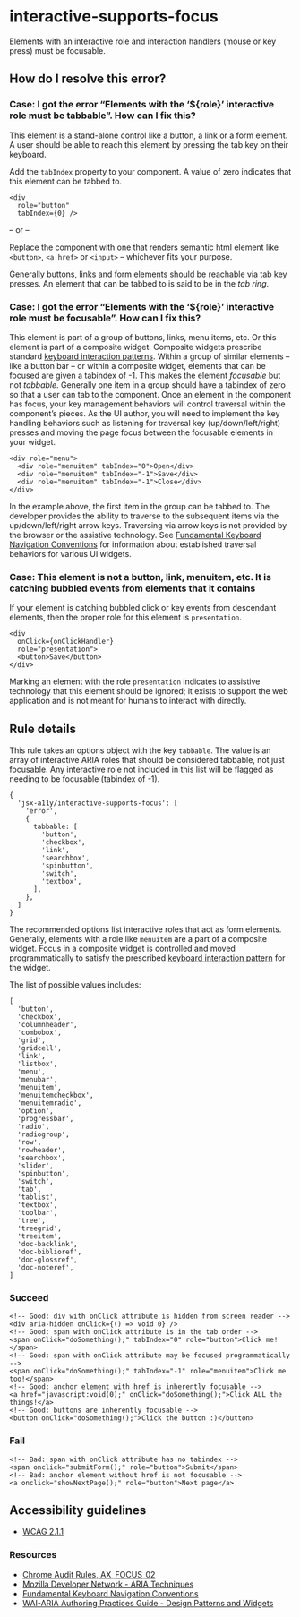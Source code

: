 interactive-supports-focus
==========================

Elements with an interactive role and interaction handlers (mouse or key press) must be focusable.

How do I resolve this error?
----------------------------

### Case: I got the error “Elements with the ‘${role}’ interactive role must be tabbable”. How can I fix this?

This element is a stand-alone control like a button, a link or a form element. A user should be able to reach this element by pressing the tab key on their keyboard.

Add the `tabIndex` property to your component. A value of zero indicates that this element can be tabbed to.

    <div
      role="button"
      tabIndex={0} />

– or –

Replace the component with one that renders semantic html element like `<button>`, `<a href>` or `<input>` – whichever fits your purpose.

Generally buttons, links and form elements should be reachable via tab key presses. An element that can be tabbed to is said to be in the *tab ring*.

### Case: I got the error “Elements with the ‘${role}’ interactive role must be focusable”. How can I fix this?

This element is part of a group of buttons, links, menu items, etc. Or this element is part of a composite widget. Composite widgets prescribe standard [keyboard interaction patterns](https://www.w3.org/TR/wai-aria-practices-1.1/#kbd_generalnav). Within a group of similar elements – like a button bar – or within a composite widget, elements that can be focused are given a tabindex of -1. This makes the element *focusable* but not *tabbable*. Generally one item in a group should have a tabindex of zero so that a user can tab to the component. Once an element in the component has focus, your key management behaviors will control traversal within the component’s pieces. As the UI author, you will need to implement the key handling behaviors such as listening for traversal key (up/down/left/right) presses and moving the page focus between the focusable elements in your widget.

    <div role="menu">
      <div role="menuitem" tabIndex="0">Open</div>
      <div role="menuitem" tabIndex="-1">Save</div>
      <div role="menuitem" tabIndex="-1">Close</div>
    </div>

In the example above, the first item in the group can be tabbed to. The developer provides the ability to traverse to the subsequent items via the up/down/left/right arrow keys. Traversing via arrow keys is not provided by the browser or the assistive technology. See [Fundamental Keyboard Navigation Conventions](https://www.w3.org/TR/wai-aria-practices-1.1/#kbd_generalnav) for information about established traversal behaviors for various UI widgets.

### Case: This element is not a button, link, menuitem, etc. It is catching bubbled events from elements that it contains

If your element is catching bubbled click or key events from descendant elements, then the proper role for this element is `presentation`.

    <div
      onClick={onClickHandler}
      role="presentation">
      <button>Save</button>
    </div>

Marking an element with the role `presentation` indicates to assistive technology that this element should be ignored; it exists to support the web application and is not meant for humans to interact with directly.

Rule details
------------

This rule takes an options object with the key `tabbable`. The value is an array of interactive ARIA roles that should be considered tabbable, not just focusable. Any interactive role not included in this list will be flagged as needing to be focusable (tabindex of -1).

    {
      'jsx-a11y/interactive-supports-focus': [
        'error',
        {
          tabbable: [
            'button',
            'checkbox',
            'link',
            'searchbox',
            'spinbutton',
            'switch',
            'textbox',
          ],
        },
      ]
    }

The recommended options list interactive roles that act as form elements. Generally, elements with a role like `menuitem` are a part of a composite widget. Focus in a composite widget is controlled and moved programmatically to satisfy the prescribed [keyboard interaction pattern](https://www.w3.org/TR/wai-aria-practices-1.1/#kbd_generalnav) for the widget.

The list of possible values includes:

    [
      'button',
      'checkbox',
      'columnheader',
      'combobox',
      'grid',
      'gridcell',
      'link',
      'listbox',
      'menu',
      'menubar',
      'menuitem',
      'menuitemcheckbox',
      'menuitemradio',
      'option',
      'progressbar',
      'radio',
      'radiogroup',
      'row',
      'rowheader',
      'searchbox',
      'slider',
      'spinbutton',
      'switch',
      'tab',
      'tablist',
      'textbox',
      'toolbar',
      'tree',
      'treegrid',
      'treeitem',
      'doc-backlink',
      'doc-biblioref',
      'doc-glossref',
      'doc-noteref',
    ]

### Succeed

    <!-- Good: div with onClick attribute is hidden from screen reader -->
    <div aria-hidden onClick={() => void 0} />
    <!-- Good: span with onClick attribute is in the tab order -->
    <span onClick="doSomething();" tabIndex="0" role="button">Click me!</span>
    <!-- Good: span with onClick attribute may be focused programmatically -->
    <span onClick="doSomething();" tabIndex="-1" role="menuitem">Click me too!</span>
    <!-- Good: anchor element with href is inherently focusable -->
    <a href="javascript:void(0);" onClick="doSomething();">Click ALL the things!</a>
    <!-- Good: buttons are inherently focusable -->
    <button onClick="doSomething();">Click the button :)</button>

### Fail

    <!-- Bad: span with onClick attribute has no tabindex -->
    <span onclick="submitForm();" role="button">Submit</span>
    <!-- Bad: anchor element without href is not focusable -->
    <a onclick="showNextPage();" role="button">Next page</a>

Accessibility guidelines
------------------------

-   [WCAG 2.1.1](https://www.w3.org/WAI/WCAG21/Understanding/keyboard)

### Resources

-   [Chrome Audit Rules, AX\_FOCUS\_02](https://github.com/GoogleChrome/accessibility-developer-tools/wiki/Audit-Rules#ax_focus_02)
-   [Mozilla Developer Network - ARIA Techniques](https://developer.mozilla.org/en-US/docs/Web/Accessibility/ARIA/ARIA_Techniques/Using_the_button_role#Keyboard_and_focus)
-   [Fundamental Keyboard Navigation Conventions](https://www.w3.org/TR/wai-aria-practices-1.1/#kbd_generalnav)
-   [WAI-ARIA Authoring Practices Guide - Design Patterns and Widgets](https://www.w3.org/TR/wai-aria-practices-1.1/#aria_ex)
